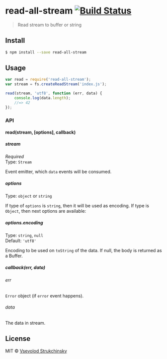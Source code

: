 # read-all-stream [![Build Status][travis-image]][travis-url]

> Read stream to buffer or string

## Install

```sh
$ npm install --save read-all-stream
```

## Usage

```js
var read = require('read-all-stream');
var stream = fs.createReadStream('index.js');

read(stream, 'utf8', function (err, data) {
	console.log(data.length);
	//=> 42
});

```

### API

#### read(stream, [options], callback)

##### stream

*Required*  
Type: `Stream`

Event emitter, which `data` events will be consumed.

##### options

Type: `object` or `string`

If type of `options` is `string`, then it will be used as encoding.
If type is `Object`, then next options are available:

##### options.encoding

Type: `string`, `null`  
Default: `'utf8'`

Encoding to be used on `toString` of the data. If null, the body is returned as a Buffer.

##### callback(err, data)

###### err

`Error` object (if `error` event happens).

###### data

The data in stream.

## License

MIT © [Vsevolod Strukchinsky](floatdrop@gmail.com)

[travis-url]: https://travis-ci.org/floatdrop/read-all-stream
[travis-image]: http://img.shields.io/travis/floatdrop/read-all-stream.svg?style=flat
